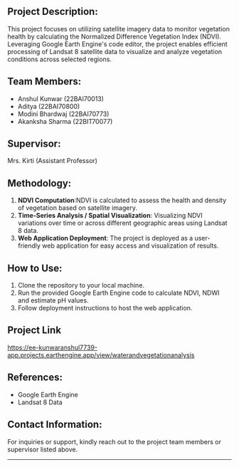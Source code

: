 ## Project Description:
This project focuses on utilizing satellite imagery data to monitor vegetation health by calculating the Normalized Difference Vegetation Index (NDVI). Leveraging Google Earth Engine's code editor, the project enables efficient processing of Landsat 8 satellite data to visualize and analyze vegetation conditions across selected regions.
## Team Members:
- Anshul Kunwar (22BAI70013)
- Aditya (22BAI70800)
- Modini Bhardwaj (22BAI70773)
- Akanksha Sharma (22BIT70077)

## Supervisor:
Mrs. Kirti
(Assistant Professor)

## Methodology:
1. **NDVI Computation**:NDVI is calculated to assess the health and density of vegetation based on satellite imagery.
2. **Time-Series Analysis / Spatial Visualization**: Visualizing NDVI variations over time or across different geographic areas using Landsat 8 data.
3. **Web Application Deployment**: The project is deployed as a user-friendly web application for easy access and visualization of results.

## How to Use:
1. Clone the repository to your local machine.
2. Run the provided Google Earth Engine code to calculate NDVI, NDWI and estimate pH values.
3. Follow deployment instructions to host the web application.

## Project Link
<a>https://ee-kunwaranshul7739-app.projects.earthengine.app/view/waterandvegetationanalysis</a>
## References:
- Google Earth Engine
- Landsat 8 Data

## Contact Information:
For inquiries or support, kindly reach out to the project team members or supervisor listed above.

---
